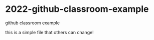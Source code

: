 # 2022-github-classroom-example
github classroom example

this is a simple file that others can change!
